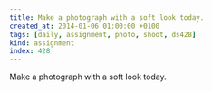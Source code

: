 ```yaml
---
title: Make a photograph with a soft look today.
created_at: 2014-01-06 01:00:00 +0100
tags: [daily, assignment, photo, shoot, ds428]
kind: assignment
index: 428
---
```


Make a photograph with a soft look today.
